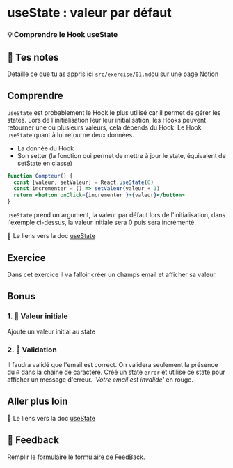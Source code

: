 # useState : valeur par défaut
### 💡 Comprendre le Hook useState

## 📝 Tes notes

Detaille ce que tu as appris ici `src/exercise/01.md`ou sur une page [Notion](https://go.mikecodeur.com/course-notes-template)

## Comprendre

`useState` est probablement le Hook le plus utilisé car il permet de gérer les states. Lors de l'initialisation leur leur initialisation, les Hooks peuvent retourner une ou plusieurs valeurs, cela dépends du Hook. Le Hook `useState` quant à lui retourne deux données. 

- La donnée du Hook
- Son setter (la fonction qui permet de mettre à jour le state, équivalent de setState en classe)

```jsx
function Compteur() {
  const [valeur, setValeur] = React.useState(0)
  const incrementer = () => setValeur(valeur + 1)
  return <button onClick={incrementer }>{valeur}</button>
}
```

`useState` prend un argument, la valeur par défaut lors de l'initialisation, dans l'exemple ci-dessus, la valeur initiale sera 0 puis sera incrémenté.

📑 Le liens vers la doc [useState](https://fr.reactjs.org/docs/hooks-overview.html#state-hook)

## Exercice

Dans cet exercice il va falloir créer un champs email et afficher sa valeur.

## Bonus

### 1. 🚀 Valeur initiale

Ajoute un valeur initial au state

### 2. 🚀 Validation

Il faudra validé que l'email est correct. On validera seulement la présence du `@`  dans la chaine de caractère. Créé un state `error` et utilise ce state pour afficher un message d'erreur.  *'Votre email est invalide'* en rouge.

## Aller plus loin

📑 Le liens vers la doc [useState](https://fr.reactjs.org/docs/hooks-overview.html#state-hook)

## 🐜 Feedback

Remplir le formulaire le [formulaire de FeedBack](https://go.mikecodeur.com/cours-react-avis).